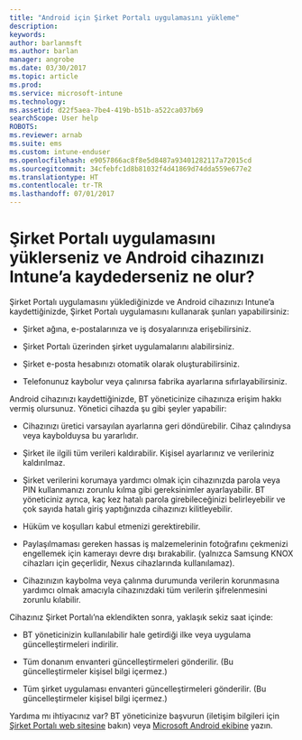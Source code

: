 ```yaml
---
title: "Android için Şirket Portalı uygulamasını yükleme"
description: 
keywords: 
author: barlanmsft
ms.author: barlan
manager: angrobe
ms.date: 03/30/2017
ms.topic: article
ms.prod: 
ms.service: microsoft-intune
ms.technology: 
ms.assetid: d22f5aea-7be4-419b-b51b-a522ca037b69
searchScope: User help
ROBOTS: 
ms.reviewer: arnab
ms.suite: ems
ms.custom: intune-enduser
ms.openlocfilehash: e9057866ac8f8e5d8487a93401282117a72015cd
ms.sourcegitcommit: 34cfebfc1d8b81032f4d41869d74dda559e677e2
ms.translationtype: HT
ms.contentlocale: tr-TR
ms.lasthandoff: 07/01/2017
---
```

# <a name="what-happens-if-you-install-the-company-portal-app-and-enroll-your-android-device-in-intune"></a>Şirket Portalı uygulamasını yüklerseniz ve Android cihazınızı Intune’a kaydederseniz ne olur?

Şirket Portalı uygulamasını yüklediğinizde ve Android cihazınızı Intune’a kaydettiğinizde, Şirket Portalı uygulamasını kullanarak şunları yapabilirsiniz:

-   Şirket ağına, e-postalarınıza ve iş dosyalarınıza erişebilirsiniz.

-   Şirket Portalı üzerinden şirket uygulamalarını alabilirsiniz.

-   Şirket e-posta hesabınızı otomatik olarak oluşturabilirsiniz.

-   Telefonunuz kaybolur veya çalınırsa fabrika ayarlarına sıfırlayabilirsiniz.

Android cihazınızı kaydettiğinizde, BT yöneticinize cihazınıza erişim hakkı vermiş olursunuz. Yönetici cihazda şu gibi şeyler yapabilir:

-   Cihazınızı üretici varsayılan ayarlarına geri döndürebilir. Cihaz çalındıysa veya kaybolduysa bu yararlıdır.

-   Şirket ile ilgili tüm verileri kaldırabilir. Kişisel ayarlarınız ve verileriniz kaldırılmaz.

-   Şirket verilerini korumaya yardımcı olmak için cihazınızda parola veya PIN kullanmanızı zorunlu kılma gibi gereksinimler ayarlayabilir. BT yöneticiniz ayrıca, kaç kez hatalı parola girebileceğinizi belirleyebilir ve çok sayıda hatalı giriş yaptığınızda cihazınızı kilitleyebilir.

-   Hüküm ve koşulları kabul etmenizi gerektirebilir.

-   Paylaşılmaması gereken hassas iş malzemelerinin fotoğrafını çekmenizi engellemek için kamerayı devre dışı bırakabilir. (yalnızca Samsung KNOX cihazları için geçerlidir, Nexus cihazlarında kullanılamaz).

-   Cihazınızın kaybolma veya çalınma durumunda verilerin korunmasına yardımcı olmak amacıyla cihazınızdaki tüm verilerin şifrelenmesini zorunlu kılabilir.

Cihazınız Şirket Portalı’na eklendikten sonra, yaklaşık sekiz saat içinde:

-   BT yöneticinizin kullanılabilir hale getirdiği ilke veya uygulama güncelleştirmeleri indirilir.

-   Tüm donanım envanteri güncelleştirmeleri gönderilir. (Bu güncelleştirmeler kişisel bilgi içermez.)

-   Tüm şirket uygulaması envanteri güncelleştirmeleri gönderilir. (Bu güncelleştirmeler kişisel bilgi içermez.)

Yardıma mı ihtiyacınız var? BT yöneticinize başvurun (iletişim bilgileri için [Şirket Portalı web sitesine](https://portal.manage.microsoft.com) bakın) veya <a href="mailto:wintunedroidfbk@microsoft.com?subject=I'm having trouble installing the Company Portal app on my Android device&body=Describe the issue you're experiencing here.">Microsoft Android ekibine</a> yazın.
